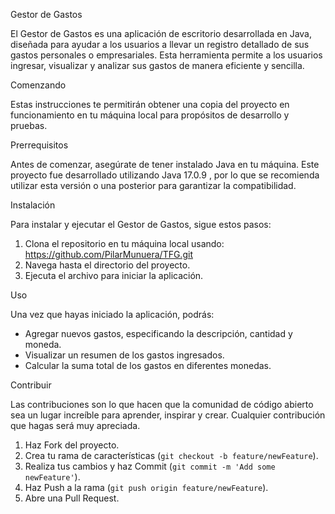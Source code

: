 Gestor de Gastos

El Gestor de Gastos es una aplicación de escritorio desarrollada en Java, diseñada para ayudar a los usuarios a llevar un registro detallado de sus gastos personales o empresariales. 
Esta herramienta permite a los usuarios ingresar, visualizar y analizar sus gastos de manera eficiente y sencilla.

Comenzando

Estas instrucciones te permitirán obtener una copia del proyecto en funcionamiento en tu máquina local para propósitos de desarrollo y pruebas.

Prerrequisitos

Antes de comenzar, asegúrate de tener instalado Java en tu máquina. Este proyecto fue desarrollado utilizando Java 17.0.9 , por lo que se recomienda utilizar esta versión o una posterior para garantizar la compatibilidad.

Instalación

Para instalar y ejecutar el Gestor de Gastos, sigue estos pasos:

1. Clona el repositorio en tu máquina local usando:
   https://github.com/PilarMunuera/TFG.git
2. Navega hasta el directorio del proyecto.
3. Ejecuta el archivo para iniciar la aplicación.

Uso

Una vez que hayas iniciado la aplicación, podrás:

- Agregar nuevos gastos, especificando la descripción, cantidad y moneda.
- Visualizar un resumen de los gastos ingresados.
- Calcular la suma total de los gastos en diferentes monedas.

Contribuir

Las contribuciones son lo que hacen que la comunidad de código abierto sea un lugar increíble para aprender, inspirar y crear. Cualquier contribución que hagas será muy apreciada.

1. Haz Fork del proyecto.
2. Crea tu rama de características (`git checkout -b feature/newFeature`).
3. Realiza tus cambios y haz Commit (`git commit -m 'Add some newFeature'`).
4. Haz Push a la rama (`git push origin feature/newFeature`).
5. Abre una Pull Request.
